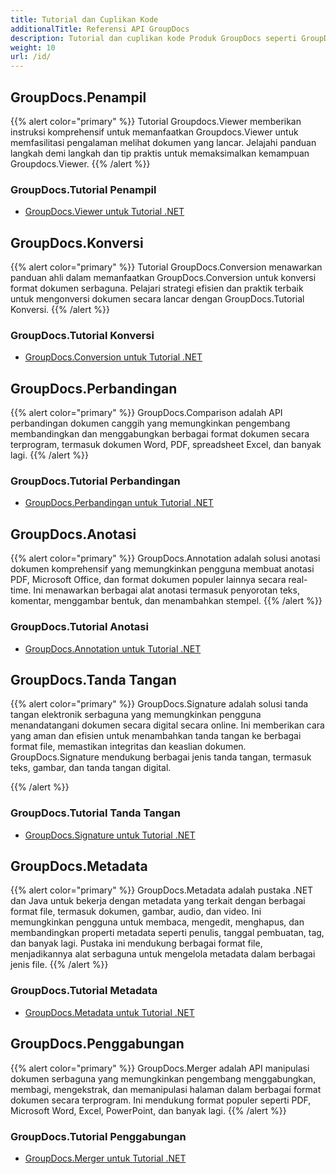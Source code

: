```yaml
---
title: Tutorial dan Cuplikan Kode
additionalTitle: Referensi API GroupDocs
description: Tutorial dan cuplikan kode Produk GroupDocs seperti GroupDocs.Viewer, GroupDocs.Annotation, GroupDocs.Conversion, dan produk lainnya.
weight: 10
url: /id/
---
```


## GroupDocs.Penampil
{{% alert color="primary" %}}
Tutorial Groupdocs.Viewer memberikan instruksi komprehensif untuk memanfaatkan Groupdocs.Viewer untuk memfasilitasi pengalaman melihat dokumen yang lancar. Jelajahi panduan langkah demi langkah dan tip praktis untuk memaksimalkan kemampuan Groupdocs.Viewer.
{{% /alert %}}

### GroupDocs.Tutorial Penampil
- [GroupDocs.Viewer untuk Tutorial .NET](../viewer/id/net/)


## GroupDocs.Konversi
{{% alert color="primary" %}}
Tutorial GroupDocs.Conversion menawarkan panduan ahli dalam memanfaatkan GroupDocs.Conversion untuk konversi format dokumen serbaguna. Pelajari strategi efisien dan praktik terbaik untuk mengonversi dokumen secara lancar dengan GroupDocs.Tutorial Konversi.
{{% /alert %}}

### GroupDocs.Tutorial Konversi
- [GroupDocs.Conversion untuk Tutorial .NET](../conversion/id/net/)


## GroupDocs.Perbandingan
{{% alert color="primary" %}}
GroupDocs.Comparison adalah API perbandingan dokumen canggih yang memungkinkan pengembang membandingkan dan menggabungkan berbagai format dokumen secara terprogram, termasuk dokumen Word, PDF, spreadsheet Excel, dan banyak lagi.
{{% /alert %}}

### GroupDocs.Tutorial Perbandingan
- [GroupDocs.Perbandingan untuk Tutorial .NET](../comparison/id/net/)


## GroupDocs.Anotasi
{{% alert color="primary" %}}
GroupDocs.Annotation adalah solusi anotasi dokumen komprehensif yang memungkinkan pengguna membuat anotasi PDF, Microsoft Office, dan format dokumen populer lainnya secara real-time. Ini menawarkan berbagai alat anotasi termasuk penyorotan teks, komentar, menggambar bentuk, dan menambahkan stempel.
{{% /alert %}}

### GroupDocs.Tutorial Anotasi
- [GroupDocs.Annotation untuk Tutorial .NET](../annotation/id/id/net/)


## GroupDocs.Tanda Tangan
{{% alert color="primary" %}}
GroupDocs.Signature adalah solusi tanda tangan elektronik serbaguna yang memungkinkan pengguna menandatangani dokumen secara digital secara online. Ini memberikan cara yang aman dan efisien untuk menambahkan tanda tangan ke berbagai format file, memastikan integritas dan keaslian dokumen. GroupDocs.Signature mendukung berbagai jenis tanda tangan, termasuk teks, gambar, dan tanda tangan digital.

{{% /alert %}}

### GroupDocs.Tutorial Tanda Tangan
- [GroupDocs.Signature untuk Tutorial .NET](../signature/id/net/)


## GroupDocs.Metadata
{{% alert color="primary" %}}
GroupDocs.Metadata adalah pustaka .NET dan Java untuk bekerja dengan metadata yang terkait dengan berbagai format file, termasuk dokumen, gambar, audio, dan video. Ini memungkinkan pengguna untuk membaca, mengedit, menghapus, dan membandingkan properti metadata seperti penulis, tanggal pembuatan, tag, dan banyak lagi. Pustaka ini mendukung berbagai format file, menjadikannya alat serbaguna untuk mengelola metadata dalam berbagai jenis file.
{{% /alert %}}

### GroupDocs.Tutorial Metadata
- [GroupDocs.Metadata untuk Tutorial .NET](../metadata/id/net/)


## GroupDocs.Penggabungan
{{% alert color="primary" %}}
GroupDocs.Merger adalah API manipulasi dokumen serbaguna yang memungkinkan pengembang menggabungkan, membagi, mengekstrak, dan memanipulasi halaman dalam berbagai format dokumen secara terprogram. Ini mendukung format populer seperti PDF, Microsoft Word, Excel, PowerPoint, dan banyak lagi.
{{% /alert %}}

### GroupDocs.Tutorial Penggabungan
- [GroupDocs.Merger untuk Tutorial .NET](../merger/id/net/)